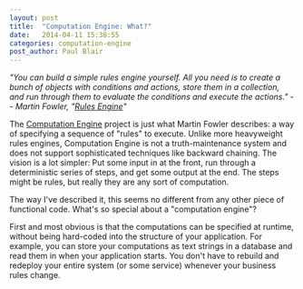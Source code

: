 ```yaml
---
layout: post
title:  "Computation Engine: What?"
date:   2014-04-11 15:38:55
categories: computation-engine 
post_author: Paul Blair
---
```


*"You can build a simple rules engine yourself. All you need is to create a bunch of objects with conditions and actions, store them in a collection, and run through them to evaluate the conditions and execute the actions." -- Martin Fowler, "[Rules Engine][rules-engine]"*

The [Computation Engine][computation-engine] project is just what Martin Fowler describes:
a way of specifying a sequence of "rules" to execute. Unlike more heavyweight rules engines, Computation Engine is not a truth-maintenance system and does not support sophisticated techniques like backward chaining. The vision is a lot simpler: Put some input in at the front, run through a deterministic series of steps, and get some output at
the end. The steps might be rules, but really they are any sort of computation.

The way I've described it, this seems no different from any other piece of functional code. What's so special about a "computation engine"?

First and most obvious is that the computations can be specified at runtime, without being
hard-coded into the structure of your application. For example, you can store your
computations as text strings in a database and read them in when your application starts.
You don't have to rebuild and redeploy your entire system (or some service) whenever your business rules change.



[rules-engine]:    http://martinfowler.com/bliki/RulesEngine.html
[computation-engine]:    http://github.com/cyrusinnovation/computation-engine
